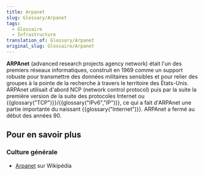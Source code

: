 ```yaml
---
title: Arpanet
slug: Glossary/Arpanet
tags:
  - Glossaire
  - Infrastructure
translation_of: Glossary/Arpanet
original_slug: Glossaire/Arpanet
---
```

**ARPAnet** (advanced research projects agency network) était l'un des premiers réseaux informatiques, construit en 1969 comme un support robuste pour transmettre des données militaires sensibles et pour relier des groupes à la pointe de la recherche à travers le territoire des États-Unis. ARPAnet utilisait d'abord NCP (network control protocol) puis par la suite la première version de la suite des protocoles Internet ou {{glossary("TCP")}}/{{glossary("IPv6","IP")}}, ce qui a fait d'ARPAnet une partie importante du naissant {{glossary("Internet")}}. ARPAnet a fermé au début des années 90.

## Pour en savoir plus

### Culture générale

- [Arpanet](https://fr.wikipedia.org/wiki/ARPANET) sur Wikipédia
